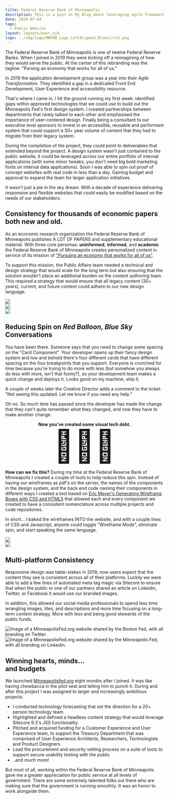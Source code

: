 ```yaml
---
title: Federal Reserve Bank of Minneapolis
description: This is a post on My Blog about leveraging agile frameworks.
date: 2020-07-04
tags:
  - Public Website
layout: layouts/post.njk
logo: ../img/logo/MNFRB_Logo_LeftAligned_BlueCircle.png
---
```


<p class="lead-p">The Federal Reserve Bank of Minneapolis is one of twelve Federal Reserve Banks. When I joined in 2019 they were kicking off a reimagining of how they would serve the public. At the center of this rebranding was the tagline: "Pursing an economy that works for all of us."</p>

In 2019 the application development group was a year into their <i>Agile Transformation</i>. They identified a gap in a dedicated Front End Development, User Experience and accessibility resource. 

That's where I came in. I hit the ground running my first week: identified gaps within approved technologies that we could use to build out the Minneapolis Fed's first design system. I created partnerships between departments that rarely talked to each other and emphasised the importance of user-centered design. Finally being a consultant to our executive level sponsors to invest in an accessible, reusable and performant system that could support a 30+ year volume of content that they had to migrate from their legacy system.

During the completion of the project, they could point to deliverables that extended beyond the project. A design system wasn't just contained to the public website, it could be leveraged across our entire portfolio of internal applications (with some minor tweaks, you don't need big bold marketing fonts on internal data applications). Soon I was able to spin out proof of concept websites with real code in less than a day. Gaining budget and approval to expand the team for larger application initiatives.

It wasn't just a pie in the sky dream. With a decade of experience delivering responsive and flexible websites that could easily be modified based on the needs of our stakeholders. 

## Consistency for thousands of economic papers both new and old.
As an economic research organization the Federal Reserve Bank of Minneapolis publishes A LOT OF PAPERS and supplementary educational material. With three core personas: <strong>uninformed</strong>, <strong>informed</strong>, and <strong>academic</strong> the Federal Reserve Bank of Minneapolis creates personalized content in service of its mission of <a href="https://minneapolisfed.org/article/2020/welcome">"Pursuing an economy that works for all of us"</a>.

To support this mission, the Public Affairs team needed a technical and design strategy that would scale for the long term but also ensuring that the solution wouldn't place an additional burden on the content authoring team. This required a strategy that would ensure that all legacy content (30+ years), current, and future content could adhere to our new design language.

<div class='device-collection'>
  <div class='phone-container'>
    <div class='device phone'>
      <img src="/img/minneapolisfed/article-small.png">
    </div>
  </div>
  <div class='tablet-container'>
    <div class='device tablet'>
      <img src='/img/minneapolisfed/article-medium.png'>
    </div>
  </div>
  <div class='device desktop'>
    <img src='/img/minneapolisfed/article-large.png'>
  </div>
</div>


## Reducing Spin on <i>Red Balloon, Blue Sky</i> Conversations

You have been there. Someone says that you need to change some spacing on the "Card Component". Your developer opens up their fancy design system and low and behold there's four different cards that have different spacing on the four breakpoints that you support. Everyone is crunched for time because you're trying to do more with less (but somehow you always do less with more, isn't that funny?), so your development team makes a quick change and deploys it. Looks good on my machine, ship it.

A couple of weeks later the Creative Director adds a comment to the ticket: "Not seeing this updated. Let me know if you need any help."

Oh no. So much time has passed since the developer has made the change that they can't quite remember <i>what</i> they changed, and now they have to make another change. 

<div style="text-align: center;"><strong>Now you've created some visual tech debt.</strong></div>

<div style="font-size: 100px; text-align: center;">🎉🥳🎉</div>

<strong>How can we fix this?</strong> During my time at the Federal Reserve Bank of Minneapolis I created a couple of tools to help reduce this spin. Instead of having our wireframes as pdf's on the server, the names of the components in the design system, and the back end code naming their components in different ways I created a tool based on <a href="https://meyerweb.com/eric/thoughts/2017/11/27/generating-wireframe-boxes-with-css-and-html5/">Eric Meyer's Generating Wireframe Boxes with CSS and HTML5</a> that allowed each and every component we created to have a consistent nomenclature across multiple projects and code repositories. 

<p class="lead-p">In short... I baked the wireframes INTO the website, and with a couple lines of CSS and Javascript, anyone could toggle "Wireframe Mode", eliminate spin, and start speaking the same language.</p>


<div class="img-comp-container">
  <div class="img-comp-img">
    <img src="/img/minneapolisfed/wireframe-off.png">
  </div>
  <div class="img-comp-img img-comp-overlay">
     <img src="/img/minneapolisfed/wireframe-on.png">
  </div>
</div>

## Multi-platform Consistency

Responsive design was table-stakes in 2019, now users expect that the content they see is consistent across all of their platforms. Luckily we were able to add a few lines of automated meta tag magic via Sitecore to ensure that when the public or one of our partners shared an article on Linkedin, Twitter, or Facebook it would use our branded images.

In addition, this allowed our social media professionals to spend less time wrangling images, tiles, and descriptions and more time focusing on a long-term content strategy. More with less and being good stewards of the public funds.

<img src="/img/minneapolisfed/social-1.png" alt="Image of a MinneapolisFed.org website shared by the Boston Fed, with all branding on Twitter."/>

<img src="/img/minneapolisfed/social-2.png" alt="Image of a MinneapolisFed.org website shared by the Minneapolis Fed, with all branding on Linkedin."/>

## Winning hearts, minds...<br> and budgets

We launched <a href="https://minneapolisfed.org">Minneapolisfed.org</a> eight months after I joined. It was like having chewbacca in the pilot seat and telling him to punch it. During and after this project I was assigned to larger and increasingly ambitious projects.

<ul>
  <li>I conducted technology forecasting that set the direction for a 20+ person technology team.
  </li>
  <li>Highlighted and defined a headless content strategy that would leverage Sitecore 9.3's JSS functionality.</li>
  <li>Pitched and acquired funding for a Customer Experience and User Experience team, to support the Treasury Department that was comprised of User Experience Architects, Researchers, Technologists and Product Designers</li>
  <li>Lead the procurement and security vetting process on a suite of tools to support secure usability testing with the public</li>
  <li>..and much more!</li>  
</ul>

But most of all, working within the Federal Reserve Bank of Minneapolis gave me a greater appreciation for public service at all levels of government. There are some extremely talented folks out there who are making sure that the government is running smoothly. It was an honor to work alongside them.

<script>
function initComparisons() {
  var x, i;
  /* Find all elements with an "overlay" class: */
  x = document.getElementsByClassName("img-comp-overlay");
  for (i = 0; i < x.length; i++) {
    /* Once for each "overlay" element:
    pass the "overlay" element as a parameter when executing the compareImages function: */
    compareImages(x[i]);
  }
  function compareImages(img) {
    var slider, img, clicked = 0, w, h;
    /* Get the width and height of the img element */
    w = img.offsetWidth;
    h = img.offsetHeight;
    /* Set the width of the img element to 50%: */
    img.style.width = (w / 2) + "px";
    /* Create slider: */
    slider = document.createElement("DIV");
    slider.setAttribute("class", "img-comp-slider");
    /* Insert slider */
    img.parentElement.insertBefore(slider, img);
    /* Position the slider in the middle: */
    slider.style.top = (h / 2) - (slider.offsetHeight / 2) + "px";
    slider.style.left = (w / 2) - (slider.offsetWidth / 2) + "px";
    /* Execute a function when the mouse button is pressed: */
    slider.addEventListener("mousedown", slideReady);
    /* And another function when the mouse button is released: */
    window.addEventListener("mouseup", slideFinish);
    /* Or touched (for touch screens: */
    slider.addEventListener("touchstart", slideReady);
     /* And released (for touch screens: */
    window.addEventListener("touchend", slideFinish);
    function slideReady(e) {
      /* Prevent any other actions that may occur when moving over the image: */
      e.preventDefault();
      /* The slider is now clicked and ready to move: */
      clicked = 1;
      /* Execute a function when the slider is moved: */
      window.addEventListener("mousemove", slideMove);
      window.addEventListener("touchmove", slideMove);
    }
    function slideFinish() {
      /* The slider is no longer clicked: */
      clicked = 0;
    }
    function slideMove(e) {
      var pos;
      /* If the slider is no longer clicked, exit this function: */
      if (clicked == 0) return false;
      /* Get the cursor's x position: */
      pos = getCursorPos(e)
      /* Prevent the slider from being positioned outside the image: */
      if (pos < 0) pos = 0;
      if (pos > w) pos = w;
      /* Execute a function that will resize the overlay image according to the cursor: */
      slide(pos);
    }
    function getCursorPos(e) {
      var a, x = 0;
      e = e || window.event;
      /* Get the x positions of the image: */
      a = img.getBoundingClientRect();
      /* Calculate the cursor's x coordinate, relative to the image: */
      x = e.pageX - a.left;
      /* Consider any page scrolling: */
      x = x - window.pageXOffset;
      return x;
    }
    function slide(x) {
      /* Resize the image: */
      img.style.width = x + "px";
      /* Position the slider: */
      slider.style.left = img.offsetWidth - (slider.offsetWidth / 2) + "px";
    }
  }
}

if(document.documentElement.scrollWidth > 1000) {
  initComparisons();
}

</script>